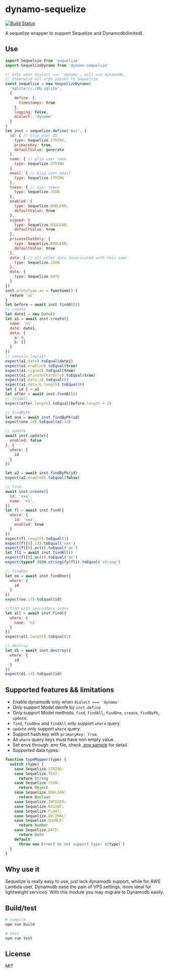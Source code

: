 # dynamo-sequelize

[![Build Status](https://travis-ci.org/zxdong262/dynamo-sequelize.svg?branch=release)](https://travis-ci.org/zxdong262/dynamo-sequelize)

A sequelize wrapper to support Sequelize and Dynamodb(limited).

## Use

```js
import Sequelize from 'sequelize'
import SequelizeDynamo from 'dynamo-sequelize'

// Only when dialect === 'dynamo', will use dynamodb,
// otherwise all args passes to Sequelize
const sequelize = new SequelizeDynamo(
  'sqlite://./db.sqlite',
  {
    define: {
      timestamps: true
    },
    logging: false,
    dialect: 'dynamo'
  }
)
let inst = sequelize.define('Ass', {
  id: { // Glip user ID
    type: Sequelize.STRING,
    primaryKey: true,
    defaultValue: generate
  },
  name: { // glip user name
    type: Sequelize.STRING
  },
  email: { // Glip user email
    type: Sequelize.STRING
  },
  token: { // user token
    type: Sequelize.JSON
  },
  enabled: {
    type: Sequelize.BOOLEAN,
    defaultValue: true
  },
  signed: {
    type: Sequelize.BOOLEAN,
    defaultValue: true
  },
  privateChatOnly: {
    type: Sequelize.BOOLEAN,
    defaultValue: true
  },
  data: { // all other data associcated with this user
    type: Sequelize.JSON
  },
  date: {
    type: Sequelize.DATE
  }
})
inst.prototype.ac = function() {
  return 'ac'
}
let before = await inst.findAll()
// create
let date1 = new Date()
let a1 = await inst.create({
  name: 'n1',
  date: date1,
  data: {
    a: 0,
    b: []
  }
})
// console.log(a1)
expect(a1.date).toEqual(date1)
expect(a1.enabled).toEqual(true)
expect(a1.signed).toEqual(true)
expect(a1.privateChatOnly).toEqual(true)
expect(a1.data.a).toEqual(0)
expect(a1.data.b.length).toEqual(0)
let { id } = a1
let after = await inst.findAll()
// findAll
expect(after.length).toEqual(before.length + 1)

// findByPk
let one = await inst.findByPk(id)
expect(one.id).toEqual(a1.id)

// update
await inst.update({
  enabled: false
}, {
  where: {
    id
  }
})

let a2 = await inst.findByPk(id)
expect(a2.enabled).toEqual(false)

// find
await inst.create({
  id: 'xxx',
  name: 'n1',
})
let fl = await inst.find({
  where: {
    id: 'xxx',
    enabled: true
  }
})
expect(fl.length).toEqual(1)
expect(fl[0].id).toEqual('xxx')
expect(fl[0].ac()).toEqual('ac')
let fl1 = await inst.findAll()
expect(fl[0].ac()).toEqual('ac')
expect(typeof JSON.stringify(fl)).toEqual('string')

// findOne
let oo = await inst.findOne({
  where: {
    id
  }
})
expect(oo.id).toEqual(id)

//find with sencondary index
let all = await inst.find({
  where: {
    name: 'n1'
  }
})
expect(all.length).toEqual(2)

// destroy
let d1 = await inst.destroy({
  where: {
    id
  }
})
expect(d1.id).toEqual(id)
```

## Supported features && limitations

- Enable dynamodb only when `dialect === 'dynamo'`
- Only support Model deinfe by `inst.define`
- Only support Model methods: `find`, `findAll`, `findOne`, `create`, `findByPk`, `update`.
- `find`, `findOne` and `findAll` only support `where` query.
- `update` only support `where` query.
- Support hash key with `primaryKey: true`.
- All `where` query keys must have non empty value.
- Set envs through .env file, check [.env.sample](.env.sample) for detail.
- Supported data types:

```js
function typeMapper(type) {
  switch (type) {
    case Sequelize.STRING:
    case Sequelize.TEXT:
      return String
    case Sequelize.JSON:
      return Object
    case Sequelize.BOOLEAN:
      return Boolean
    case Sequelize.INTEGER:
    case Sequelize.BIGINT:
    case Sequelize.FLOAT:
    case Sequelize.DECIMAL:
    case Sequelize.DOUBLE:
      return Number
    case Sequelize.DATE:
      return Date
    default:
      throw new Error(`do not support type: ${type}`)
  }
}
```

## Why use it

Sequelize is really easy to use, just lack dynamodb support, while for AWS Lambda user, Dynamodb ease the pain of VPS settings, more ideal for lightweight services. With this module you may migrate to Dynamodb easily.

## Build/test

```bash
# compile
npm run build

# test
npm run test
```

## License

MIT
